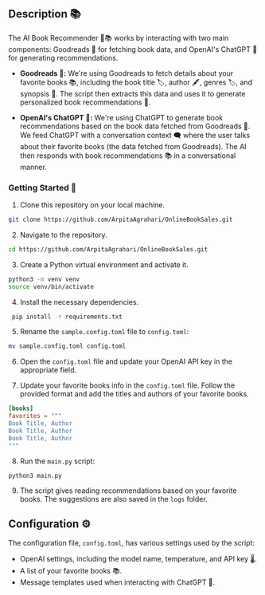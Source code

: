 ## Description **📚**

The AI Book Recommender 🤖📚 works by interacting with two main components: Goodreads 📖 for fetching book data, and OpenAI's ChatGPT 🧠 for generating recommendations.

- **Goodreads 📖:** We're using Goodreads to fetch details about your favorite books 📚, including the book title 🏷️, author 🖋️, genres 🏷️, and synopsis 📝. The script then extracts this data and uses it to generate personalized book recommendations 🎯.

- **OpenAI's ChatGPT 🧠:** We're using ChatGPT to generate book recommendations based on the book data fetched from Goodreads 📖. We feed ChatGPT with a conversation context 🗨️ where the user talks about their favorite books (the data fetched from Goodreads). The AI then responds with book recommendations 📚 in a conversational manner.


### Getting Started 🚀

1. Clone this repository on your local machine.

```bash
git clone https://github.com/ArpitaAgrahari/OnlineBookSales.git
```

2. Navigate to the repository.

```bash
cd https://github.com/ArpitaAgrahari/OnlineBookSales.git
```

3. Create a Python virtual environment and activate it.

```bash
python3 -m venv venv
source venv/bin/activate
```

4. Install the necessary dependencies.

```bash
 pip install -r requirements.txt
```

5. Rename the `sample.config.toml` file to `config.toml`:

```bash
mv sample.config.toml config.toml
```

6. Open the `config.toml` file and update your OpenAI API key in the appropriate field.

7. Update your favorite books info in the `config.toml` file. Follow the provided format and add the titles and authors of your favorite books.

```toml
[books]
favorites = """
Book Title, Author
Book Title, Author
Book Title, Author
"""
```

8. Run the `main.py` script:

```
python3 main.py
```

9. The script gives reading recommendations based on your favorite books. The suggestions are also saved in the `logs` folder.

## Configuration ⚙️

The configuration file, `config.toml`, has various settings used by the script:

- OpenAI settings, including the model name, temperature, and API key 🌡️.
- A list of your favorite books 📚.
- Message templates used when interacting with ChatGPT 💌.
